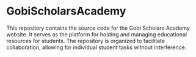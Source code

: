 # GobiScholarsAcademy
This repository contains the source code for the Gobi Scholars Academy website. It serves as the platform for hosting and managing educational resources for students. The repository is organized to facilitate collaboration, allowing for individual student tasks without interference.
